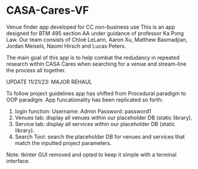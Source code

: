 # CASA-Cares-VF
Venue finder app developed for CC non-business use
This is an app designed for BTM 495 section AA under guidance of professor Ka Pong Law. 
Our team consists of  Chloé LeLann, Aaron Xu, Matthew Basmadjian, Jordan Meisels, Naomi Hirsch and Lucas Peters. 

The main goal of this app is to help combat the redudancy in repeated research within CASA Cares when searching for a venue and stream-line the process all together. 

UPDATE 11/21/23: MAJOR REHAUL

To follow project guidelines app has shifted from Procedural paradigm to OOP paradigm. App funcationality has been replicated so forth:

1. login function: Username: Admin   Password: password1
2. Venues tab: display all venues within our placeholder DB (static library). 
3. Service tab: display all services within our placeholder DB (static library).
4. Search Tool: search the placeholder DB for venues and services that match the inputted project parameters. 

Note: tkinter GUI removed and opted to keep it simple with a terminal interface. 